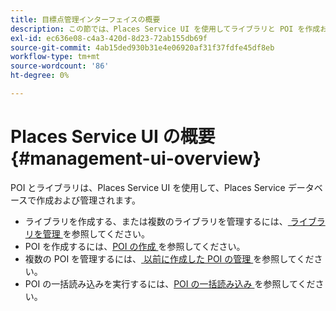 ```yaml
---
title: 目標点管理インターフェイスの概要
description: この節では、Places Service UI を使用してライブラリと POI を作成および管理する方法について説明します。
exl-id: ec636e08-c4a3-420d-8d23-72ab155db69f
source-git-commit: 4ab15ded930b31e4e06920af31f37fdfe45df8eb
workflow-type: tm+mt
source-wordcount: '86'
ht-degree: 0%

---
```


# Places Service UI の概要 {#management-ui-overview}

POI とライブラリは、Places Service UI を使用して、Places Service データベースで作成および管理されます。

* ライブラリを作成する、または複数のライブラリを管理するには、[ ライブラリを管理 ](/help/poi-mgmt-ui/manage-libraries-in-the-places-ui.md) を参照してください。
* POI を作成するには、[POI の作成 ](/help/poi-mgmt-ui/create-a-poi-ui.md) を参照してください。
* 複数の POI を管理するには、[ 以前に作成した POI の管理 ](/help/poi-mgmt-ui/managing-pois-in-the-places-ui.md) を参照してください。
* POI の一括読み込みを実行するには、[POI の一括読み込み ](/help/poi-mgmt-ui/bulk-upload-pois.md) を参照してください。
